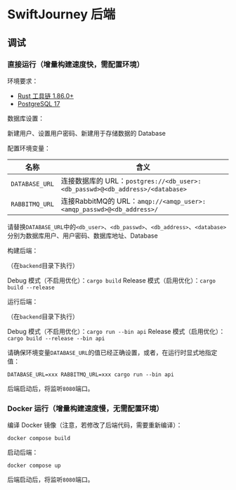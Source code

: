 # SwiftJourney 后端

## 调试

### 直接运行（增量构建速度快，需配置环境）

环境要求：

- [Rust 工具链 1.86.0+](https://www.rust-lang.org/learn/get-started)
- [PostgreSQL 17](https://www.postgresql.org/download/)

数据库设置：

新建用户、设置用户密码、新建用于存储数据的 Database

配置环境变量：

| 名称             | 含义                                                                    |
|----------------|-----------------------------------------------------------------------|
| `DATABASE_URL` | 连接数据库的 URL：`postgres://<db_user>:<db_passwd>@<db_address>/<database>` |
| `RABBITMQ_URL` | 连接RabbitMQ的 URL：`amqp://<amqp_user>:<amqp_passwd>@<db_address>/`      |

请替换`DATABASE_URL`中的`<db_user>`、`<db_passwd>`、`<db_address>`、`<database>`分别为数据库用户、用户密码、数据库地址、Database

构建后端：

（在`backend`目录下执行）

Debug 模式（不启用优化）：`cargo build`
Release 模式（启用优化）：`cargo build --release`

运行后端：

（在`backend`目录下执行）

Debug 模式（不启用优化）：`cargo run --bin api`
Release 模式（启用优化）：`cargo build --release --bin api`

请确保环境变量`DATABASE_URL`的值已经正确设置，或者，在运行时显式地指定值：

`DATABASE_URL=xxx RABBITMQ_URL=xxx cargo run --bin api`

后端启动后，将监听`8080`端口。

### Docker 运行（增量构建速度慢，无需配置环境）

编译 Docker 镜像（注意，若修改了后端代码，需要重新编译）：

```shell
docker compose build
```

启动后端：

```shell
docker compose up
```

后端启动后，将监听`8080`端口。
